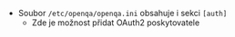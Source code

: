 - Soubor `/etc/openqa/openqa.ini` obsahuje i sekci `[auth]`
	- Zde je možnost přidat OAuth2 poskytovatele